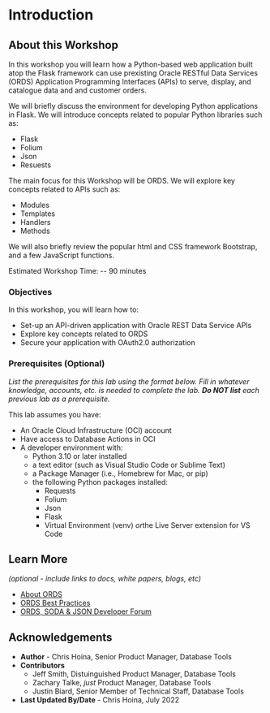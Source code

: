 # Introduction

## About this Workshop

In this workshop you will learn how a Python-based web application built atop the Flask framework can use prexisting Oracle RESTful Data Services (ORDS) Application Programming Interfaces (APIs) to serve, display, and catalogue data and and customer orders.

We will briefly discuss the environment for developing Python applications in Flask. We will introduce concepts related to popular Python libraries such as: 
- Flask 
- Folium 
- Json 
- Resuests

The main focus for this Workshop will be ORDS. We will explore key concepts related to APIs such as: 
- Modules
- Templates
- Handlers 
- Methods 

We will also briefly review the popular html and CSS framework Bootstrap, and a few JavaScript functions. 

<!-- in a This introduction covers the complete "parent" workshop. Use this text to set up the story for the workshop. Be engaging - what will the learner get from spending their time on this workshop? -->

Estimated Workshop Time: -- 90 minutes

<!-- *You may add an option video, using this format: [](youtube:YouTube video id)*

  [](youtube:zNKxJjkq0Pw) -->

### Objectives

In this workshop, you will learn how to:
* Set-up an API-driven application with Oracle REST Data Service APIs
* Explore key concepts related to ORDS  
* Secure your application with OAuth2.0 authorization 

### Prerequisites (Optional)

*List the prerequisites for this lab using the format below. Fill in whatever knowledge, accounts, etc. is needed to complete the lab. **Do NOT list** each previous lab as a prerequisite.*

This lab assumes you have:
* An Oracle Cloud Infrastructure (OCI) account
* Have access to Database Actions in OCI
* A developer environment with:
  - Python 3.10 or later installed 
  - a text editor (such as Visual Studio Code or Sublime Text)
  - a Package Manager (i.e., Homebrew for Mac, or pip)
  - the following Python packages installed: 
    - Requests 
    - Folium
    - Json
    - Flask 
    - Virtual Environment (venv) <i>or</i>the Live Server extension for VS Code 

<!-- *This is the "fold" - below items are collapsed by default* -->

<!-- In general, the Introduction does not have Steps. -->

## Learn More

*(optional - include links to docs, white papers, blogs, etc)*

* [About ORDS](https://www.oracle.com/database/technologies/appdev/rest.html)
* [ORDS Best Practices](https://www.oracle.com/database/technologies/appdev/rest/best-practices/)
* [ORDS, SODA & JSON Developer Forum](https://community.oracle.com/tech/developers/categories/oracle_rest_data_services) 


## Acknowledgements
* **Author** - Chris Hoina, Senior Product Manager, Database Tools
* **Contributors**
  - Jeff Smith, Distuinguished Product Manager, Database Tools
  - Zachary Talke, <i>just</i> Product Manager, Database Tools
  - Justin Biard, Senior Member of Technical Staff, Database Tools 
* **Last Updated By/Date** - Chris Hoina, July 2022

